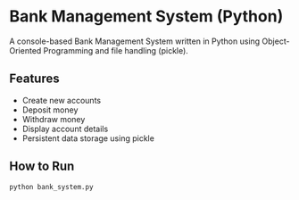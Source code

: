 # Bank Management System (Python)

A console-based Bank Management System written in Python using Object-Oriented Programming and file handling (pickle).

## Features
- Create new accounts
- Deposit money
- Withdraw money
- Display account details
- Persistent data storage using pickle

## How to Run
```bash
python bank_system.py
